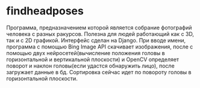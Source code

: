 # findheadposes
Программа, предназначением которой является собрание фотографий человека с разных ракурсов.
Полезна для людей работающий как с 3D, так и с 2D графикой.
Интерфейс сделан на Django.
При вводе имени, программа с помощью Bing Image API скачивает изображения, после с помощью двух нейросетей(вычисление
положения головы в горизонтальной и вертикальной плоскости) и OpenCV определяет поворот и наклон головы(если удастся
обнаружить лицо), после загружает данные в бд. Сортировка сейчас идет по повороту головы в горизонтальной плоскости.